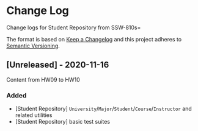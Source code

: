 
# Change Log

Change logs for Student Repository from SSW-810s=
 
The format is based on [Keep a Changelog](http://keepachangelog.com/)
and this project adheres to [Semantic Versioning](http://semver.org/).

## [Unreleased] - 2020-11-16
  
Content from HW09 to HW10
 
### Added

- [Student Repository] `University`/`Major`/`Student`/`Course`/`Instructor` and related utilities
- [Student Repository] basic test suites